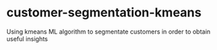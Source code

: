 # customer-segmentation-kmeans
Using kmeans ML algorithm to segmentate customers in order to obtain useful insights
